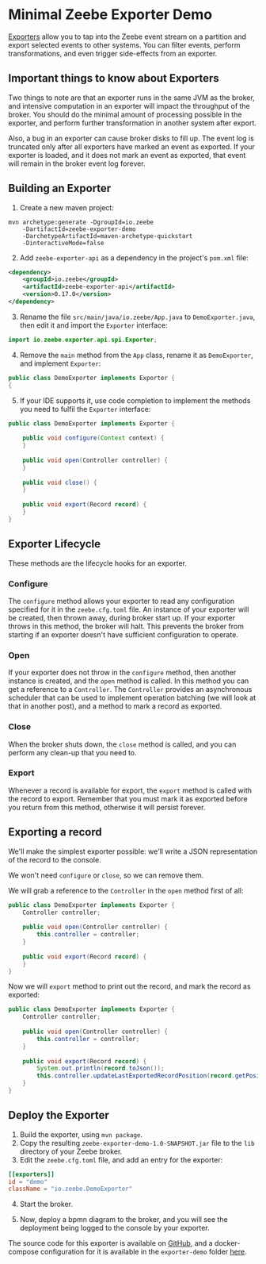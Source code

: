 # Minimal Zeebe Exporter Demo

[Exporters](https://docs.zeebe.io/basics/exporters.html) allow you to tap into the Zeebe event stream on a partition and export selected events to other systems. You can filter events, perform transformations, and even trigger side-effects from an exporter.

## Important things to know about Exporters

Two things to note are that an exporter runs in the same JVM as the broker, and intensive computation in an exporter will impact the throughput of the broker. You should do the minimal amount of processing possible in the exporter, and perform further transformation in another system after export. 

Also, a bug in an exporter can cause broker disks to fill up. The event log is truncated only after all exporters have marked an event as exported. If your exporter is loaded, and it does not mark an event as exported, that event will remain in the broker event log forever.

## Building an Exporter

1. Create a new maven project:

```
mvn archetype:generate -DgroupId=io.zeebe 
    -DartifactId=zeebe-exporter-demo
    -DarchetypeArtifactId=maven-archetype-quickstart  
    -DinteractiveMode=false
```

2. Add `zeebe-exporter-api` as a dependency in the project's `pom.xml` file:

```xml
<dependency>
    <groupId>io.zeebe</groupId>
    <artifactId>zeebe-exporter-api</artifactId>
    <version>0.17.0</version>
</dependency>
```

3. Rename the file `src/main/java/io.zeebe/App.java` to `DemoExporter.java`, then edit it and import the `Exporter` interface:

```java
import io.zeebe.exporter.api.spi.Exporter;
```

4. Remove the `main` method from the `App` class, rename it as `DemoExporter`, and implement `Exporter`:

```java
public class DemoExporter implements Exporter {
{
```

5. If your IDE supports it, use code completion to implement the methods you need to fulfil the `Exporter` interface:

```java
public class DemoExporter implements Exporter {
    
    public void configure(Context context) {    
    }
  
    public void open(Controller controller) {    
    }
    
    public void close() {
    }
    
    public void export(Record record) {       
    }
}
```

## Exporter Lifecycle

These methods are the lifecycle hooks for an exporter. 

### Configure

The `configure` method allows your exporter to read any configuration specified for it in the `zeebe.cfg.toml` file. An instance of your exporter will be created, then thrown away, during broker start up. If your exporter throws in this method, the broker will halt. This prevents the broker from starting if an exporter doesn't have sufficient configuration to operate.

### Open

If your exporter does not throw in the `configure` method, then another instance is created, and the `open` method is called. In this method you can get a reference to a `Controller`. The `Controller` provides an asynchronous scheduler that can be used to implement operation batching (we will look at that in another post), and a method to mark a record as exported.

### Close

When the broker shuts down, the `close` method is called, and you can perform any clean-up that you need to.

### Export

Whenever a record is available for export, the `export` method is called with the record to export. Remember that you must mark it as exported before you return from this method, otherwise it will persist forever.

## Exporting a record

We'll make the simplest exporter possible: we'll write a JSON representation of the record to the console.

We won't need `configure` or `close`, so we can remove them.

We will grab a reference to the `Controller` in the `open` method first of all:

```java
public class DemoExporter implements Exporter {
    Controller controller;
    
    public void open(Controller controller) {
        this.controller = controller;
    }
    
    public void export(Record record) {
    }
}
```

Now we will `export` method to print out the record, and mark the record as exported:

```java
public class DemoExporter implements Exporter {
    Controller controller;
    
    public void open(Controller controller) {
        this.controller = controller;
    }
    
    public void export(Record record) {
        System.out.println(record.toJson());
        this.controller.updateLastExportedRecordPosition(record.getPosition());
    }
}
```

## Deploy the Exporter

1. Build the exporter, using `mvn package`.
2. Copy the resulting `zeebe-exporter-demo-1.0-SNAPSHOT.jar` file to the `lib` directory of your Zeebe broker. 
3. Edit the `zeebe.cfg.toml` file, and add an entry for the exporter:

```toml
[[exporters]]
id = "demo"
className = "io.zeebe.DemoExporter"
```

4. Start the broker.

5. Now, deploy a bpmn diagram to the broker, and you will see the deployment being logged to the console by your exporter.

The source code for this exporter is available on [GitHub](https://github.com/jwulf/zeebe-exporter-demo), and a docker-compose configuration for it is available in the `exporter-demo` folder [here](https://github.com/zeebe-io/zeebe-docker-compose).
